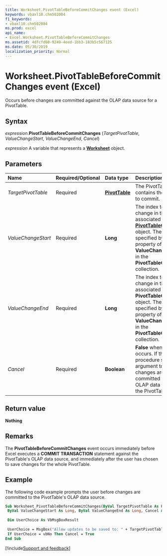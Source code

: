 ```yaml
---
title: Worksheet.PivotTableBeforeCommitChanges event (Excel)
keywords: vbaxl10.chm502084
f1_keywords:
- vbaxl10.chm502084
ms.prod: excel
api_name:
- Excel.Worksheet.PivotTableBeforeCommitChanges
ms.assetid: 4dfcfd60-9249-4eed-1bb3-183b5c567125
ms.date: 05/30/2019
localization_priority: Normal
---
```



# Worksheet.PivotTableBeforeCommitChanges event (Excel)

Occurs before changes are committed against the OLAP data source for a PivotTable.


## Syntax

_expression_.**PivotTableBeforeCommitChanges** (_TargetPivotTable_, _ValueChangeStart_, _ValueChangeEnd_, _Cancel_)

_expression_ A variable that represents a **[Worksheet](Excel.Worksheet.md)** object.


## Parameters

|Name|Required/Optional|Data type|Description|
|:-----|:-----|:-----|:-----|
| _TargetPivotTable_|Required| **[PivotTable](Excel.PivotTable.md)**|The PivotTable that contains the changes to commit.|
| _ValueChangeStart_|Required| **Long**|The index to the first change in the associated **[PivotTableChangeList](Excel.PivotTableChangeList.md)** object. The index is specified by the **[Order](Excel.ValueChange.Order.md)** property of the **ValueChange** object in the **PivotTableChangeList** collection.|
| _ValueChangeEnd_|Required| **Long**|The index to the last change in the associated **PivotTableChangeList** object. The index is specified by the **Order** property of the **ValueChange** object in the **PivotTableChangeList** collection.|
| _Cancel_|Required| **Boolean**| **False** when the event occurs. If the event procedure sets this argument to **True**, the changes are not committed against the OLAP data source of the PivotTable.|

## Return value

**Nothing**


## Remarks

The **PivotTableBeforeCommitChanges** event occurs immediately before Excel executes a **COMMIT TRANSACTION** statement against the PivotTable's OLAP data source, and immediately after the user has chosen to save changes for the whole PivotTable.


## Example

The following code example prompts the user before changes are committed to the PivotTable's OLAP data source.

```vb
Sub Worksheet_PivotTableBeforeCommitChanges(ByVal TargetPivotTable As PivotTable, _ 
 ByVal ValueChangeStart As Long, ByVal ValueChangeEnd As Long, Cancel As Boolean) 
 
 Dim UserChoice As VbMsgBoxResult 
 
 UserChoice = MsgBox("Allow updates to be saved to: " + TargetPivotTable.Name + "?", vbYesNo) 
 If UserChoice = vbNo Then Cancel = True 
End Sub
```




[!include[Support and feedback](~/includes/feedback-boilerplate.md)]